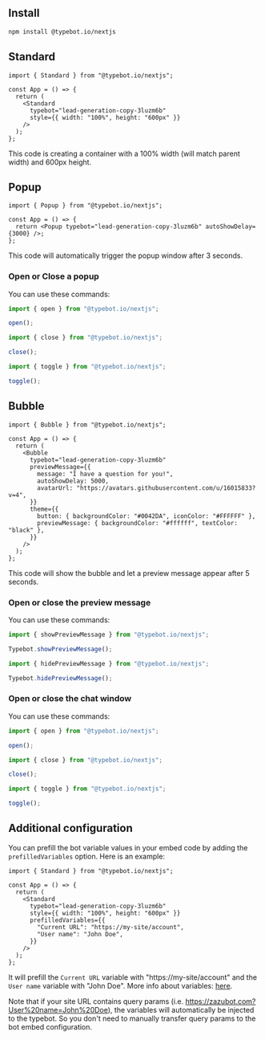 ## Install

```bash
npm install @typebot.io/nextjs
```

## Standard

```tsx
import { Standard } from "@typebot.io/nextjs";

const App = () => {
  return (
    <Standard
      typebot="lead-generation-copy-3luzm6b"
      style={{ width: "100%", height: "600px" }}
    />
  );
};
```

This code is creating a container with a 100% width (will match parent width) and 600px height.

## Popup

```tsx
import { Popup } from "@typebot.io/nextjs";

const App = () => {
  return <Popup typebot="lead-generation-copy-3luzm6b" autoShowDelay={3000} />;
};
```

This code will automatically trigger the popup window after 3 seconds.

### Open or Close a popup

You can use these commands:

```js
import { open } from "@typebot.io/nextjs";

open();
```

```js
import { close } from "@typebot.io/nextjs";

close();
```

```js
import { toggle } from "@typebot.io/nextjs";

toggle();
```

## Bubble

```tsx
import { Bubble } from "@typebot.io/nextjs";

const App = () => {
  return (
    <Bubble
      typebot="lead-generation-copy-3luzm6b"
      previewMessage={{
        message: "I have a question for you!",
        autoShowDelay: 5000,
        avatarUrl: "https://avatars.githubusercontent.com/u/16015833?v=4",
      }}
      theme={{
        button: { backgroundColor: "#0042DA", iconColor: "#FFFFFF" },
        previewMessage: { backgroundColor: "#ffffff", textColor: "black" },
      }}
    />
  );
};
```

This code will show the bubble and let a preview message appear after 5 seconds.

### Open or close the preview message

You can use these commands:

```js
import { showPreviewMessage } from "@typebot.io/nextjs";

Typebot.showPreviewMessage();
```

```js
import { hidePreviewMessage } from "@typebot.io/nextjs";

Typebot.hidePreviewMessage();
```

### Open or close the chat window

You can use these commands:

```js
import { open } from "@typebot.io/nextjs";

open();
```

```js
import { close } from "@typebot.io/nextjs";

close();
```

```js
import { toggle } from "@typebot.io/nextjs";

toggle();
```

## Additional configuration

You can prefill the bot variable values in your embed code by adding the `prefilledVariables` option. Here is an example:

```tsx
import { Standard } from "@typebot.io/nextjs";

const App = () => {
  return (
    <Standard
      typebot="lead-generation-copy-3luzm6b"
      style={{ width: "100%", height: "600px" }}
      prefilledVariables={{
        "Current URL": "https://my-site/account",
        "User name": "John Doe",
      }}
    />
  );
};
```

It will prefill the `Current URL` variable with "https://my-site/account" and the `User name` variable with "John Doe". More info about variables: [here](/editor/variables).

Note that if your site URL contains query params (i.e. https://zazubot.com?User%20name=John%20Doe), the variables will automatically be injected to the typebot. So you don't need to manually transfer query params to the bot embed configuration.
